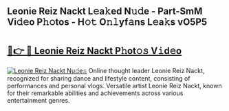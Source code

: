 ## Leonie Reiz Nackt L𝚎a𝚔ed N𝚞𝚍e - Part-SmM Vi𝚍𝚎o P𝚑𝚘tos - H𝚘𝚝 O𝚗𝚕yf𝚊ns L𝚎a𝚔s vO5P5

# <h2><a href="http://kf5c5ht.oniu.top/?m=Leonie+Reiz+Nackt">🔗👉 🔴 Leonie Reiz Nackt P𝚑ot𝚘𝚜 V𝚒d𝚎o</a></h2>

[![Leonie Reiz Nackt Nu𝚍e𝚜](https://i.imgur.com/0qMVB7G.gif)](http://kf5c5ht.oniu.top/?m=Leonie+Reiz+Nackt)
Online thought leader Leonie Reiz Nackt, recognized for sharing dance and lifestyle content, consisting of performances and personal vlogs. Versatile artist Leonie Reiz Nackt, known for their remarkable abilities and achievements across various entertainment genres.  
